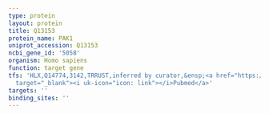 ```yaml
---
type: protein
layout: protein
title: Q13153
protein_name: PAK1
uniprot_accession: Q13153
ncbi_gene_id: '5058'
organism: Homo sapiens
function: target gene
tfs: 'HLX,Q14774,3142,TRRUST,inferred by curator,&ensp;<a href="https://www.ncbi.nlm.nih.gov/pubmed/?term=22897850%5Buid%5D"
  target="_blank"><i uk-icon="icon: link"></i>Pubmed</a>'
targets: ''
binding_sites: ''
---
```

